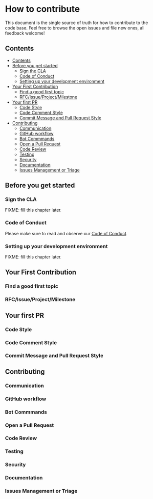 # How to contribute

This document is the single source of truth for how to contribute to the code
base. Feel free to browse the open issues and file new ones, all feedback
welcome!

## Contents

* [Contents](#contents)
* [Before you get started](#before-you-get-started)
    + [Sign the CLA](#sign-the-cla)
    + [Code of Conduct](#code-of-conduct)
    + [Setting up your development environment](#setting-up-your-development-environment)
* [Your First Contribution](#your-first-contribution)
    + [Find a good first topic](#find-a-good-first-topic)
    + [RFC/Issue/Project/Milestone](#rfc-issue-project-milestone)
* [Your first PR](#your-first-pr)
    + [Code Style](#code-style)
    + [Code Comment Style](#code-comment-style)
    + [Commit Message and Pull Request Style](#commit-message-and-pull-request-style)
* [Contributing](#contributing)
    + [Communication](#communication)
    + [GitHub workflow](#github-workflow)
    + [Bot Commmands](#bot-commmands)
    + [Open a Pull Request](#open-a-pull-request)
    + [Code Review](#code-review)
    + [Testing](#testing)
    + [Security](#security)
    + [Documentation](#documentation)
    + [Issues Management or Triage](#issues-management-or-triage)

## Before you get started

### Sign the CLA

FIXME: fill this chapter later.

### Code of Conduct

Please make sure to read and observe our [Code of Conduct](../CODE_OF_CONDUCT.md).

### Setting up your development environment

FIXME: fill this chapter later.

## Your First Contribution

### Find a good first topic

### RFC/Issue/Project/Milestone

## Your first PR

### Code Style

### Code Comment Style

### Commit Message and Pull Request Style

## Contributing

### Communication

### GitHub workflow

### Bot Commmands

### Open a Pull Request

### Code Review

### Testing

### Security

### Documentation

### Issues Management or Triage
